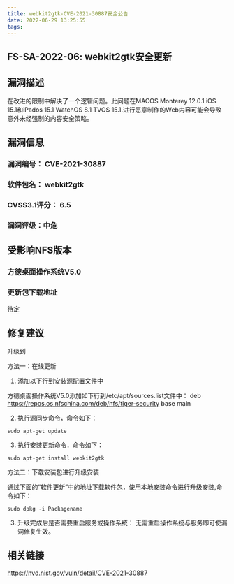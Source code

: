 ```yaml
---
title: webkit2gtk-CVE-2021-30887安全公告
date: 2022-06-29 13:25:55
tags:
---
```

## FS-SA-2022-06: webkit2gtk安全更新

## 漏洞描述

在改进的限制中解决了一个逻辑问题。此问题在MACOS Monterey 12.0.1 iOS 15.1和iPados 15.1 WatchOS 8.1 TVOS 15.1.进行恶意制作的Web内容可能会导致意外未经强制的内容安全策略。

## 漏洞信息

###    漏洞编号： CVE-2021-30887

###    软件包名： webkit2gtk

###    CVSS3.1评分： 6.5

###    漏洞评级：中危

## 受影响NFS版本

###    方德桌面操作系统V5.0

### 更新包下载地址

待定

## 修复建议

升级到 

方法一：在线更新

1. 添加以下行到安装源配置文件中

方德桌面操作系统V5.0添加如下行到/etc/apt/sources.list文件中：
deb https://repos.os.nfschina.com/deb/nfs/tiger-security base main

2. 执行源同步命令，命令如下：

```
sudo apt-get update
```

3. 执行安装更新命令，命令如下：

```
sudo apt-get install webkit2gtk
```

方法二：下载安装包进行升级安装

通过下面的“软件更新”中的地址下载软件包，使用本地安装命令进行升级安装,命令如下：

```
sudo dpkg -i Packagename
```

3. 升级完成后是否需要重启服务或操作系统：
   无需重启操作系统与服务即可使漏洞修复生效。

## 相关链接

https://nvd.nist.gov/vuln/detail/CVE-2021-30887
